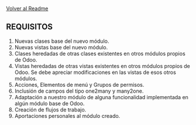 [Volver al Readme](https://github.com/rubensantibanezacosta/Odoo-Ocio-Open-Crud)

## REQUISITOS

   1. Nuevas clases base del nuevo módulo. 
   2. Nuevas vistas base del nuevo módulo. 
   3. Clases heredadas de otras clases existentes en otros módulos propios de Odoo. 
   4. Vistas heredadas de otras vistas existentes en otros módulos propios de Odoo. Se debe apreciar modificaciones en las vistas de esos otros módulos. 
   5. Acciones, Elementos de menú y Grupos de permisos. 
   6. Inclusión de campos del tipo one2many y many2one. 
   7. Adaptación a nuestro módulo de alguna funcionalidad implementada en algún módulo base de Odoo. 
   8. Creación de flujos de trabajo. 
   9. Aportaciones personales al módulo creado. 
